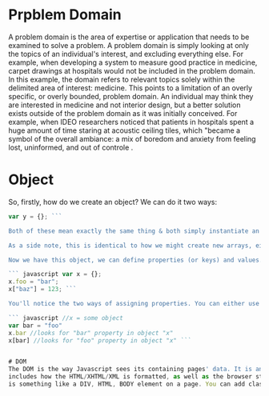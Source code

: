 
# Prpblem Domain 

A problem domain is the area of expertise or application that needs to be examined to solve a problem. 
A problem domain is simply looking at only the topics of an individual's interest, and excluding 
everything else. For example, when developing a system to measure good practice in medicine, carpet 
drawings at hospitals would not be included in the problem domain. In this example, the domain refers
to relevant topics solely within the delimited area of interest: medicine. This points to a limitation
of an overly specific, or overly bounded, problem domain. An individual may think they are interested 
in medicine and not interior design, but a better solution exists outside of the problem domain as it
was initially conceived. For example, when IDEO researchers noticed that patients in hospitals spent a
huge amount of time staring at acoustic ceiling tiles, which "became a symbol of the overall ambiance:
a mix of boredom and anxiety from feeling lost, uninformed, and out of controle .

# Object

So, firstly, how do we create an object? We can do it two ways:

``` javascript var x = new Object();
var y = {}; ```

Both of these mean exactly the same thing & both simply instantiate an empty object. In reality, the vast majority of developers use the second method - it's a lot shorter whilst still being clear as to what it does.

As a side note, this is identical to how we might create new arrays, either through var z = new Array(); or through simply var z = [].

Now we have this object, we can define properties (or keys) and values. This can be done in a number of ways. You can create an empty object & then add properties:

``` javascript var x = {};
x.foo = "bar";
x["baz"] = 123; ```

You'll notice the two ways of assigning properties. You can either use the dot notation or the square brackets. The differences between the two are easily shown through this code snippet:

``` javascript //x = some object
var bar = "foo"
x.bar //looks for "bar" property in object "x"
x[bar] //looks for "foo" property in object "x" ```


# DOM 
The DOM is the way Javascript sees its containing pages' data. It is an object that 
includes how the HTML/XHTML/XML is formatted, as well as the browser state. A DOM element
is something like a DIV, HTML, BODY element on a page. You can add classes to all of these using CSS, or interact with them using JS.






